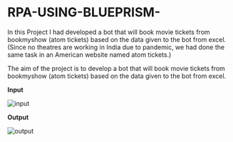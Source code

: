 # RPA-USING-BLUEPRISM-

In this Project I had developed a bot that will book movie tickets from bookmyshow (atom tickets) based on the data given to the bot from excel. (Since no theatres are working in India due to pandemic, we had done the same task in an American website named atom tickets.) 

 
The aim of the project is to develop a bot that will book movie tickets from bookmyshow (atom tickets) based on the data given to the bot from excel. 


**Input**

![input](https://user-images.githubusercontent.com/89993455/148015894-d776151a-67b5-4add-8d24-30f7f12558e2.jpg)


**Output**

![output](https://user-images.githubusercontent.com/89993455/148015904-3c552ea8-e17c-4ad4-bff3-eab1ca54c081.jpg)
